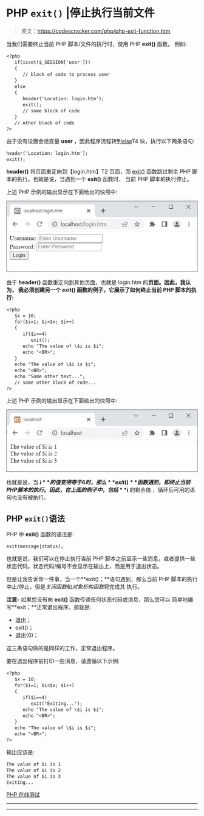 # PHP `exit()` |停止执行当前文件

> 原文：<https://codescracker.com/php/php-exit-function.htm>

当我们需要终止当前 PHP 脚本/文件的执行时，使用 PHP **exit()** 函数。 例如:

```
<?php
   if(isset($_SESSION['user']))
   {
      // block of code to process user
   }
   else
   {
      header('Location: login.htm');
      exit();
      // some block of code
   }
   // other block of code
?>
```

由于没有设置会话变量 **user** ，因此程序流程转到[else](/php/php-if-elseif-else-statement.htm)T4 块，执行以下两条语句:

```
header('Location: login.htm');
exit();
```

**header()** 将页面重定向到【login.htm】T2 页面，而 [exit()](/php/php-exit-function.htm) 函数跳过剩余 PHP 脚本的执行。也就是说，当遇到一个 **exit()** 函数时， 当前 PHP 脚本的执行停止。

上述 PHP 示例的输出显示在下面给出的快照中:

![php exit function](img/b4a2a53360547db732abeae823bbdf0a.png)

由于 **header()** 函数重定向到其他页面，也就是 login.htm 的**页面。因此，我认为， 我必须创建另一个 **exit()** 函数的例子，它展示了如何终止当前 PHP 脚本的执行:**

```
<?php
   $x = 10;
   for($i=1; $i<$x; $i++)
   {
      if($i==4)
         exit();
      echo "The value of \$i is $i";
      echo "<BR>";
   }
   echo "The value of \$i is $i";
   echo "<BR>";
   echo "Some other text...";
   // some other block of code...
?>
```

上述 PHP 示例的输出显示在下面给出的快照中:

![php exit function](img/ea843fe17d6db06f4ce3e89d56dca049.png)

也就是说，当 **$i** 的值变得等于 4 时，那么 **exit()** 函数遇到，即 终止当前 PHP 脚本的执行。因此，在上面的例子中，包括 **$i** 的剩余值 ，循环后可用的语句也没有被执行。

## PHP `exit()`语法

PHP 中 **exit()** 函数的语法是:

```
exit(message|status);
```

也就是说，我们可以在停止执行当前 PHP 脚本之前显示一些消息，或者提供一些状态代码。状态代码/编号不会显示在输出上，而是用于退出状态。

但是让我告诉你一件事，当一个**exit()；**语句遇到，那么当前 PHP 脚本的执行中止/停止，但是*关闭函数*和*对象析构函数*将完成其 执行。

**注意-** 如果您没有向 **exit()** 函数传递任何状态代码或消息，那么您可以 简单地编写**exit；**正常退出程序。那就是:

*   退出；
*   exit()；
*   退出(0)；

这三条语句做的是同样的工作，正常退出程序。

要在退出程序前打印一些消息，请遵循以下示例:

```
<?php
   $x = 10;
   for($i=1; $i<$x; $i++)
   {
      if($i==4)
         exit("Exiting...");
      echo "The value of \$i is $i";
      echo "<BR>";
   }
   echo "The value of \$i is $i";
   echo "<BR>";
?>
```

输出应该是:

```
The value of $i is 1
The value of $i is 2
The value of $i is 3
Exiting...
```

[PHP 在线测试](/exam/showtest.php?subid=8)

* * *

* * *